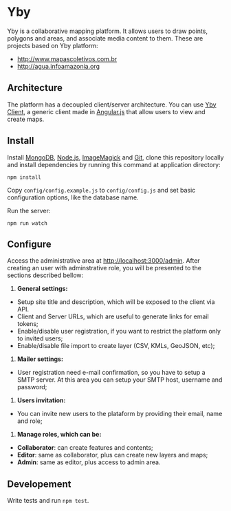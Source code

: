# Yby

Yby is a collaborative mapping platform. It allows users to draw points, polygons and areas, and associate media content to them. These are projects based on Yby platform:

* http://www.mapascoletivos.com.br
* http://agua.infoamazonia.org

## Architecture

The platform has a decoupled client/server architecture. You can use [Yby Client](https://github.com/oeco/yby-client), a generic client made in [Angular.js](http://angularjs.org) that allow users to view and create maps. 

## Install

Install [MongoDB](http://www.mongodb.org), [Node.js](http://nodejs.org), [ImageMagick](http://www.imagemagick.org) and [Git](https://help.github.com/articles/set-up-git), clone this repository locally and install dependencies by running this command at application directory:

    npm install

Copy `config/config.example.js` to `config/config.js` and set basic configuration options, like the database name.

Run the server:

    npm run watch

## Configure

Access the administrative area at [http://localhost:3000/admin](http://localhost:3000/admin). After creating an user with adminstrative role, you will be presented to the sections described bellow:

1. **General settings:** 
  - Setup site title and description, which will be exposed to the client via API. 
  - Client and Server URLs, which are useful to generate links for email tokens;
  - Enable/disable user registration, if you want to restrict the platform only to invited users;
  - Enable/disable file import to create layer (CSV, KMLs, GeoJSON, etc);
1. **Mailer settings:**
  - User registration need e-mail confirmation, so you have to setup a SMTP server. At this area you can setup your SMTP host, username and password;
1. **Users invitation:**
  - You can invite new users to the plataform by providing their email, name and role;
1. **Manage roles, which can be:**
  - **Collaborator**: can create features and contents;
  - **Editor**: same as collaborator, plus can create new layers and maps;
  - **Admin**: same as editor, plus access to admin area.

## Developement

Write tests and run `npm test`.
